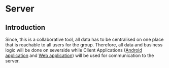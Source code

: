 # Server

## Introduction
Since, this is a collaborative tool, all data has to be centralised on one place that is reachable to all users for the group.
Therefore, all data and business logic will be done on severside while Client Applications 
([Android application](https://github.com/DujamKrst/HomeBusiness/tree/master/AndroidClient) and [Web application](https://github.com/DujamKrst/HomeBusiness/tree/master/WebClient)) will be used 
for communication to the server.


